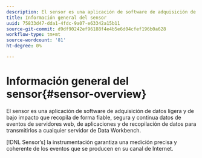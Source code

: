 ```yaml
---
description: El sensor es una aplicación de software de adquisición de datos ligera y de bajo impacto que recopila de forma fiable, segura y continua datos de eventos de servidores web, de aplicaciones y de recopilación de datos para transmitirlos a cualquier servidor de Data Workbench.
title: Información general del sensor
uuid: 75833d47-dda1-4fdc-9a07-e63342a15b11
source-git-commit: d9df90242ef96188f4e4b5e6d04cfef196b0a628
workflow-type: tm+mt
source-wordcount: '81'
ht-degree: 0%

---
```



# Información general del sensor{#sensor-overview}

El sensor es una aplicación de software de adquisición de datos ligera y de bajo impacto que recopila de forma fiable, segura y continua datos de eventos de servidores web, de aplicaciones y de recopilación de datos para transmitirlos a cualquier servidor de Data Workbench.

[!DNL Sensor’s] la instrumentación garantiza una medición precisa y coherente de los eventos que se producen en su canal de Internet.
